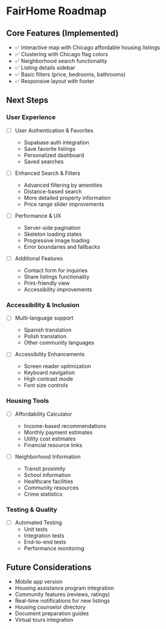 # FairHome Roadmap

## Core Features (Implemented)
- ✅ Interactive map with Chicago affordable housing listings
- ✅ Clustering with Chicago flag colors
- ✅ Neighborhood search functionality
- ✅ Listing details sidebar
- ✅ Basic filters (price, bedrooms, bathrooms)
- ✅ Responsive layout with footer

## Next Steps
### User Experience
- [ ] User Authentication & Favorites
  - Supabase auth integration
  - Save favorite listings
  - Personalized dashboard
  - Saved searches

- [ ] Enhanced Search & Filters
  - Advanced filtering by amenities
  - Distance-based search
  - More detailed property information
  - Price range slider improvements

- [ ] Performance & UX
  - Server-side pagination
  - Skeleton loading states
  - Progressive image loading
  - Error boundaries and fallbacks

- [ ] Additional Features
  - Contact form for inquiries
  - Share listings functionality
  - Print-friendly view
  - Accessibility improvements

### Accessibility & Inclusion
- [ ] Multi-language support
  - Spanish translation
  - Polish translation
  - Other community languages

- [ ] Accessibility Enhancements
  - Screen reader optimization
  - Keyboard navigation
  - High contrast mode
  - Font size controls

### Housing Tools
- [ ] Affordability Calculator
  - Income-based recommendations
  - Monthly payment estimates
  - Utility cost estimates
  - Financial resource links

- [ ] Neighborhood Information
  - Transit proximity
  - School information
  - Healthcare facilities
  - Community resources
  - Crime statistics

### Testing & Quality
- [ ] Automated Testing
  - Unit tests
  - Integration tests
  - End-to-end tests
  - Performance monitoring

## Future Considerations
- Mobile app version
- Housing assistance program integration
- Community features (reviews, ratings)
- Real-time notifications for new listings
- Housing counselor directory
- Document preparation guides
- Virtual tours integration 